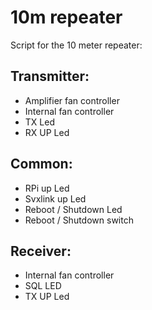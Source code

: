 # 10m repeater

Script for the 10 meter repeater:

## Transmitter:
- Amplifier fan controller
- Internal fan controller
- TX Led
- RX UP Led

## Common:
- RPi up Led
- Svxlink up Led
- Reboot / Shutdown Led 
- Reboot / Shutdown switch

## Receiver:
- Internal fan controller
- SQL LED
- TX UP Led
